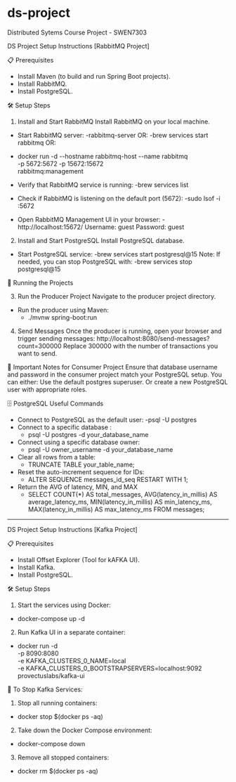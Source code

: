 # ds-project
Distributed Sytems Course Project - SWEN7303

DS Project Setup Instructions [RabbitMQ Project]

📋 Prerequisites

- Install Maven (to build and run Spring Boot projects).
- Install RabbitMQ.
- Install PostgreSQL.

🛠️ Setup Steps

1. Install and Start RabbitMQ
Install RabbitMQ on your local machine.

* Start RabbitMQ server:
  -rabbitmq-server
OR: 
  -brew services start rabbitmq
OR:
- docker run -d --hostname rabbitmq-host --name rabbitmq \
-p 5672:5672 -p 15672:15672 \
rabbitmq:management

* Verify that RabbitMQ service is running:
  -brew services list
  
* Check if RabbitMQ is listening on the default port (5672):
  -sudo lsof -i :5672
  
* Open RabbitMQ Management UI in your browser:
  -http://localhost:15672/
    Username: guest
    Password: guest
  
2. Install and Start PostgreSQL
Install PostgreSQL database.

* Start PostgreSQL service:
  -brew services start postgresql@15
    Note:
    If needed, you can stop PostgreSQL with:
  -brew services stop postgresql@15

🚀 Running the Projects

3. Run the Producer Project
Navigate to the producer project directory.

* Run the producer using Maven:
  - ./mvnw spring-boot:run

4. Send Messages
Once the producer is running, open your browser and trigger sending messages:
http://localhost:8080/send-messages?count=300000
Replace 300000 with the number of transactions you want to send.


🧠 Important Notes for Consumer Project
Ensure that database username and password in the consumer project match your PostgreSQL setup.
You can either:
Use the default postgres superuser.
Or create a new PostgreSQL user with appropriate roles.


🗄️ PostgreSQL Useful Commands
* Connect to PostgreSQL as the default user:
  -psql -U postgres
* Connect to a specific database :
  - psql -U postgres -d your_database_name
* Connect using a specific database owner:
  - psql -U owner_username -d your_database_name
* Clear all rows from a table:
  - TRUNCATE TABLE your_table_name;
* Reset the auto-increment sequence for IDs:
  - ALTER SEQUENCE messages_id_seq RESTART WITH 1;
* Return the AVG of latency, MIN, and MAX
  - SELECT COUNT(*) AS total_messages,
    AVG(latency_in_millis) AS average_latency_ms,
    MIN(latency_in_millis) AS min_latency_ms,
    MAX(latency_in_millis) AS max_latency_ms
FROM messages;

-------------------------------------------------------------------------------------------------

DS Project Setup Instructions [Kafka Project]

📋 Prerequisites

- Install Offset Explorer (Tool for kAFKA UI).
- Install Kafka.
- Install PostgreSQL.

🛠️ Setup Steps

1. Start the services using Docker:
  - docker-compose up -d
2. Run Kafka UI in a separate container:
  - docker run -d \
      -p 8090:8080 \
      -e KAFKA_CLUSTERS_0_NAME=local \
      -e KAFKA_CLUSTERS_0_BOOTSTRAPSERVERS=localhost:9092 \
      provectuslabs/kafka-ui

🛑 To Stop Kafka Services:

1. Stop all running containers:
  - docker stop $(docker ps -aq)
2. Take down the Docker Compose environment:
  - docker-compose down
3. Remove all stopped containers:
  - docker rm $(docker ps -aq)

